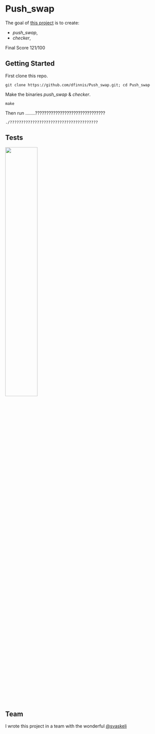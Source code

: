 # Push_swap



The goal of [this project](https://github.com/dfinnis/Push_swap/blob/master/subject.pdf) is to create:

* *push_swap*, 
* *checker*, 

Final Score 121/100


## Getting Started

First clone this repo.

```git clone https://github.com/dfinnis/Push_swap.git; cd Push_swap```

Make the binaries *push_swap* & *checker*.

```make```

Then run ........???????????????????????????????

```./???????????????????????????????????????```



## Tests

<img src="https://github.com/dfinnis/Push_swap/blob/master/img/test.png" width="45%">

## Team

I wrote this project in a team with the wonderful [@svaskeli](https://github.com/sharvas)
